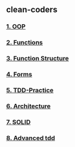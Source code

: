 ## clean-coders

### <a href="md/01. OOP.md">1. OOP</a>

### <a href="md/02. Functions.md">2. Functions</a>

### <a href="md/03. Function Structure.md">3. Function Structure</a>

### <a href="md/04. Forms.md">4. Forms</a>

### <a href="md/05. TDD-Practice.md">5. TDD-Practice</a>

### <a href="md/06. Architecture.md">6. Architecture</a>

### <a href="md/07. SOLID.md">7. SOLID</a>

### <a href="md/08. Advanced tdd.md">8. Advanced tdd</a>
